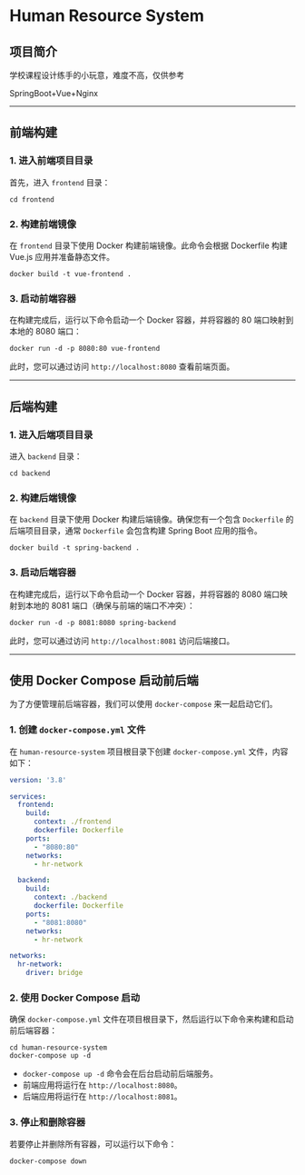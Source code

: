 # Human Resource System

## 项目简介
学校课程设计练手的小玩意，难度不高，仅供参考

SpringBoot+Vue+Nginx

---

## 前端构建

### 1. 进入前端项目目录

首先，进入 `frontend` 目录：

```shell
cd frontend
```

### 2. 构建前端镜像

在 `frontend` 目录下使用 Docker 构建前端镜像。此命令会根据 Dockerfile 构建 Vue.js 应用并准备静态文件。

```shell
docker build -t vue-frontend .
```

### 3. 启动前端容器

在构建完成后，运行以下命令启动一个 Docker 容器，并将容器的 80 端口映射到本地的 8080 端口：

```shell
docker run -d -p 8080:80 vue-frontend
```

此时，您可以通过访问 `http://localhost:8080` 查看前端页面。

---

## 后端构建

### 1. 进入后端项目目录

进入 `backend` 目录：

```shell
cd backend
```

### 2. 构建后端镜像

在 `backend` 目录下使用 Docker 构建后端镜像。确保您有一个包含 `Dockerfile` 的后端项目目录，通常 `Dockerfile` 会包含构建 Spring Boot 应用的指令。

```shell
docker build -t spring-backend .
```

### 3. 启动后端容器

在构建完成后，运行以下命令启动一个 Docker 容器，并将容器的 8080 端口映射到本地的 8081 端口（确保与前端的端口不冲突）：

```shell
docker run -d -p 8081:8080 spring-backend
```

此时，您可以通过访问 `http://localhost:8081` 访问后端接口。

---

## 使用 Docker Compose 启动前后端

为了方便管理前后端容器，我们可以使用 `docker-compose` 来一起启动它们。

### 1. 创建 `docker-compose.yml` 文件

在 `human-resource-system` 项目根目录下创建 `docker-compose.yml` 文件，内容如下：

```yaml
version: '3.8'

services:
  frontend:
    build:
      context: ./frontend
      dockerfile: Dockerfile
    ports:
      - "8080:80"
    networks:
      - hr-network

  backend:
    build:
      context: ./backend
      dockerfile: Dockerfile
    ports:
      - "8081:8080"
    networks:
      - hr-network

networks:
  hr-network:
    driver: bridge
```

### 2. 使用 Docker Compose 启动

确保 `docker-compose.yml` 文件在项目根目录下，然后运行以下命令来构建和启动前后端容器：

```shell
cd human-resource-system
docker-compose up -d
```

- `docker-compose up -d` 命令会在后台启动前后端服务。
- 前端应用将运行在 `http://localhost:8080`。
- 后端应用将运行在 `http://localhost:8081`。

### 3. 停止和删除容器

若要停止并删除所有容器，可以运行以下命令：

```shell
docker-compose down
```



